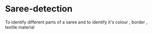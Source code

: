 # Saree-detection
To identify different parts of a saree and to identify it's colour , border , textile material 
